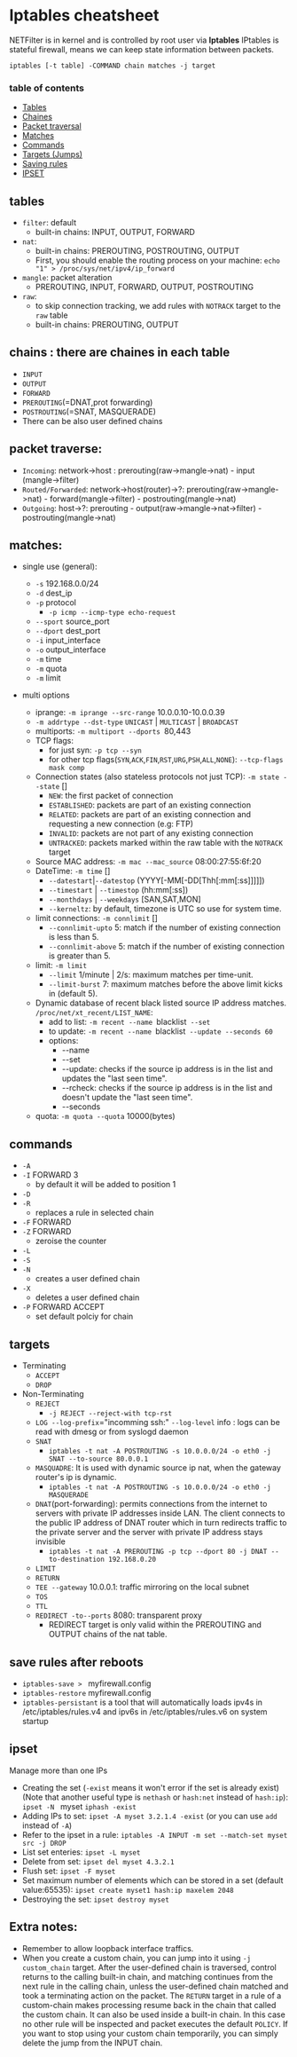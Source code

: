 ﻿# Iptables cheatsheet
NETFilter is in kernel and is controlled by root user via **Iptables**
IPtables is stateful firewall, means we can keep state information between packets.

`iptables [-t table] -COMMAND chain matches -j target` 

### table of contents
- [Tables](#tables)
- [Chaines](#chaines)
- [Packet traversal](#packet-traverse)
- [Matches](#matches)
- [Commands](#commands)
- [Targets (Jumps)](#targets)
- [Saving rules](#save-rules-after-reboots)
- [IPSET](#ipset)

## tables
- `filter`: default
    - built-in chains: INPUT, OUTPUT, FORWARD
- `nat`: 
    - built-in chains: PREROUTING, POSTROUTING, OUTPUT
    - First, you should enable the routing process on your machine: `echo "1" > /proc/sys/net/ipv4/ip_forward` 
- `mangle`: packet alteration 
    - PREROUTING, INPUT, FORWARD, OUTPUT, POSTROUTING
- `raw`:
    - to skip connection tracking, we add rules with `NOTRACK` target to the `raw` table
    - built-in chains: PREROUTING, OUTPUT
## chains : there are chaines in each table
- `INPUT`
- `OUTPUT`
- `FORWARD`
- `PREROUTING`(=DNAT,prot forwarding)
- `POSTROUTING`(=SNAT, MASQUERADE)
- There can be also user defined chains

## packet traverse:
- `Incoming`: network->host : prerouting(raw->mangle->nat) - input (mangle->filter)
- `Routed/Forwarded`: network->host(router)->?: prerouting(raw->mangle->nat) - forward(mangle->filter) - postrouting(mangle->nat)
- `Outgoing`: host->?: prerouting - output(raw->mangle->nat->filter) - postrouting(mangle->nat)

## matches:
- single use (general):
    - `-s` 192.168.0.0/24
    - `-d` dest_ip
    - `-p` protocol
        - `-p icmp --icmp-type echo-request`
    - `--sport` source_port
    - `--dport` dest_port
    - `-i` input_interface
    - `-o` output_interface
    - `-m` time
    - `-m` quota
    - `-m` limit
    
- multi options
    - iprange: `-m iprange --src-range` 10.0.0.10-10.0.0.39
    - `-m addrtype --dst-type` `UNICAST` | `MULTICAST` | `BROADCAST` 
    - multiports: `-m multiport --dports `80,443
    - TCP flags: 
        - for just syn: `-p tcp --syn`
        - for other tcp flags(`SYN`,`ACK`,`FIN`,`RST`,`URG`,`PSH`,`ALL`,`NONE`): `--tcp-flags mask comp`
    - Connection states (also stateless protocols not just TCP): `-m state --state` []
        - `NEW`: the first packet of connection
        - `ESTABLISHED`: packets are part of an existing connection
        - `RELATED`: packets are part of an existing connection and requesting a new connection (e.g: FTP)
        - `INVALID`: packets are not part of any existing connection
        - `UNTRACKED`: packets marked within the raw table with the `NOTRACK` target
    - Source MAC address: `-m mac --mac_source` 08:00:27:55:6f:20
    - DateTime: `-m time` []
        - `--datestart`|`--datestop` (YYYY[-MM[-DD[Thh[:mm[:ss]]]]])
        - `--timestart` | `--timestop` (hh:mm[:ss])
        - `--monthdays` | `--weekdays` [SAN,SAT,MON]
        - `--kerneltz`: by default, timezone is UTC so use  for system time. 
    - limit connections: `-m connlimit` []
        - `--connlimit-upto` 5: match if the number of existing connection is less than 5.
        - `--connlimit-above` 5: match if the number of existing connection is greater than 5.
    - limit: `-m limit`
        - `--limit` 1/minute | 2/s: maximum matches per time-unit.
        - `--limit-burst` 7:
        maximum matches before the above limit kicks in (default 5).
    - Dynamic database of recent black listed source IP address matches. `/proc/net/xt_recent/LIST_NAME`: 
        - add to list: `-m recent --name `blacklist` --set`
        - to update: `-m recent --name `blacklist` --update --seconds 60`
        - options:
            - --name
            - --set
            - --update: checks if the source ip address is in the list and updates the "last seen time".
            - --rcheck: checks if the source ip address is in the list and doesn't update the "last seen time".
            - --seconds 
    - quota: `-m quota --quota` 10000(bytes)
## commands
- `-A`
- `-I` FORWARD 3
    - by default it will be added to position 1
- `-D`
- `-R`
    - replaces a rule in selected chain
- `-F` FORWARD
- `-Z` FORWARD
    - zeroise the counter
- `-L`
- `-S`
- `-N`
    - creates a user defined chain
- `-X`
    - deletes a user defined chain
- `-P` FORWARD ACCEPT
    - set default polciy for chain

## targets
- Terminating
    - `ACCEPT`
    - `DROP`
- Non-Terminating
    - `REJECT`
        - `-j REJECT --reject-with tcp-rst`
    - `LOG --log-prefix`="incomming ssh:"  `--log-level` info : logs can be read with dmesg or from syslogd daemon
    - `SNAT`
        - `iptables -t nat -A POSTROUTING -s 10.0.0.0/24 -o eth0 -j SNAT --to-source 80.0.0.1`
    - `MASQUADRE`: It is used with dynamic source ip nat, when the gateway router's ip is dynamic.
        - `iptables -t nat -A POSTROUTING -s 10.0.0.0/24 -o eth0 -j MASQUERADE`
    - `DNAT`(port-forwarding): permits connections from the internet to servers with private IP addresses inside LAN. The client connects to the public IP address of DNAT router which in turn redirects traffic to the private server and the server with private IP address stays invisible
        - `iptables -t nat -A PREROUTING -p tcp --dport 80 -j DNAT --to-destination 192.168.0.20`
    - `LIMIT`
    - `RETURN`
    - `TEE --gateway` 10.0.0.1: traffic mirroring on the local subnet
    - `TOS`
    - `TTL`
    - `REDIRECT -to--ports` 8080: transparent proxy
        - REDIRECT target is only valid within the PREROUTING and OUTPUT chains of the nat table.

## save rules after reboots
- `iptables-save > ` myfirewall.config
- `iptables-restore` myfirewall.config
- `iptables-persistant` is a tool that will automatically loads ipv4s in /etc/iptables/rules.v4 and ipv6s in /etc/iptables/rules.v6 on system startup

## ipset
Manage more than one IPs
- Creating the set (`-exist` means it won't error if the set is already exist)(Note that another useful type is `nethash` or `hash:net` instead of `hash:ip`): `ipset -N ` myset `iphash -exist`
- Adding IPs to set: `ipset -A myset 3.2.1.4 -exist` (or you can use `add` instead of `-A`)
- Refer to the ipset in a rule: `iptables -A INPUT -m set --match-set myset src -j DROP`
- List set enteries: `ipset -L myset`
- Delete from set: `ipset del myset 4.3.2.1`
- Flush set: `ipset -F myset`
- Set maximum number of elements which can be stored in a set (default value:65535): `ipset create myset1 hash:ip maxelem 2048`
- Destroying the set: `ipset destroy myset`

## Extra notes:
- Remember to allow loopback interface traffics.
- When you create a custom chain, you can jump into it using `-j custom_chain` target. After the user-defined chain is traversed, control returns to the calling built-in chain, and matching continues from the next rule in the calling chain, unless the user-defined chain matched and took a terminating action on the packet. The `RETURN` target in a rule of a custom-chain makes processing resume back in the chain that called the custom chain. It can also be used inside a built-in chain. In this case no other rule will be inspected and packet executes the default `POLICY`. If you want to stop using your custom chain temporarily, you can simply delete the jump from the INPUT chain.